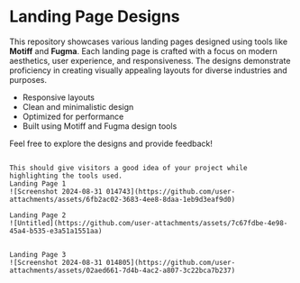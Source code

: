 

# Landing Page Designs

This repository showcases various landing pages designed using tools like **Motiff** and **Fugma**. Each landing page is crafted with a focus on modern aesthetics, user experience, and responsiveness. The designs demonstrate proficiency in creating visually appealing layouts for diverse industries and purposes.

- Responsive layouts
- Clean and minimalistic design
- Optimized for performance
- Built using Motiff and Fugma design tools

Feel free to explore the designs and provide feedback!
```

This should give visitors a good idea of your project while highlighting the tools used.
Landing Page 1
![Screenshot 2024-08-31 014743](https://github.com/user-attachments/assets/6fb2ac02-3683-4ee8-8daa-1eb9d3eaf9d0)

Landing Page 2
![Untitled](https://github.com/user-attachments/assets/7c67fdbe-4e98-45a4-b535-e3a51a1551aa)


Landing Page 3
![Screenshot 2024-08-31 014805](https://github.com/user-attachments/assets/02aed661-7d4b-4ac2-a807-3c22bca7b237)

